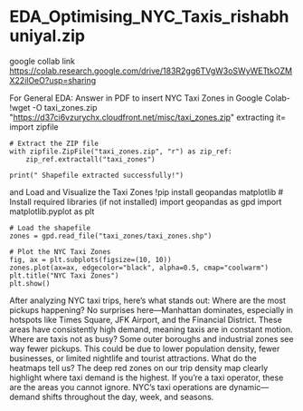 # EDA_Optimising_NYC_Taxis_rishabhuniyal.zip
google collab link https://colab.research.google.com/drive/183R2gg6TVgW3oSWyWETtkOZMX22ilOeO?usp=sharing

For General EDA: Answer in PDF
to insert  NYC Taxi Zones in Google Colab-
    !wget -O taxi_zones.zip "https://d37ci6vzurychx.cloudfront.net/misc/taxi_zones.zip"
  extracting it= 
    import zipfile
    
    # Extract the ZIP file
    with zipfile.ZipFile("taxi_zones.zip", "r") as zip_ref:
        zip_ref.extractall("taxi_zones")
    
    print(" Shapefile extracted successfully!")
  
  and Load and Visualize the Taxi Zones
    !pip install geopandas matplotlib  # Install required libraries (if not installed)
    import geopandas as gpd
    import matplotlib.pyplot as plt
    
    # Load the shapefile
    zones = gpd.read_file("taxi_zones/taxi_zones.shp")
    
    # Plot the NYC Taxi Zones
    fig, ax = plt.subplots(figsize=(10, 10))
    zones.plot(ax=ax, edgecolor="black", alpha=0.5, cmap="coolwarm")
    plt.title("NYC Taxi Zones")
    plt.show()

After analyzing NYC taxi trips, here’s what stands out:
    Where are the most pickups happening?
    No surprises here—Manhattan dominates, especially in hotspots like Times Square, JFK Airport, and the Financial District. These areas have consistently high demand, meaning taxis are in constant motion.
    Where are taxis not as busy?
    Some outer boroughs and industrial zones see way fewer pickups. This could be due to lower population density, fewer businesses, or limited nightlife and tourist attractions.
    What do the heatmaps tell us?
    The deep red zones on our trip density map clearly highlight where taxi demand is the highest. If you’re a taxi operator, these are the areas you cannot ignore.
    NYC’s taxi operations are dynamic—demand shifts throughout the day, week, and seasons.



